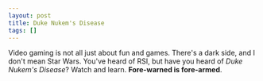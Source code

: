 ```yaml
---
layout: post
title: Duke Nukem's Disease
tags: []
---
```

Video gaming is not all just about fun and games. There's a dark side, and I don't mean Star Wars. You've heard of RSI, but have you heard of <em>Duke Nukem's Disease</em>? Watch and learn. <strong>Fore-warned is fore-armed</strong>.

<object classid="clsid:d27cdb6e-ae6d-11cf-96b8-444553540000" width="425" height="344" codebase="http://download.macromedia.com/pub/shockwave/cabs/flash/swflash.cab#version=6,0,40,0"><param name="align" value="center" /><param name="src" value="http://www.youtube.com/v/-jBKKV2V8eU&amp;rel=0&amp;color1=0x6699&amp;color2=0x54abd6&amp;hl=en&amp;feature=player_embedded&amp;fs=1" /><param name="allowfullscreen" value="true" /><embed type="application/x-shockwave-flash" width="425" height="344" src="http://www.youtube.com/v/-jBKKV2V8eU&amp;rel=0&amp;color1=0x6699&amp;color2=0x54abd6&amp;hl=en&amp;feature=player_embedded&amp;fs=1" allowfullscreen="true" align="center"></embed></object>
